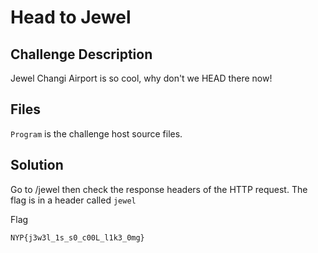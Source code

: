 # Head to Jewel
## Challenge Description
Jewel Changi Airport is so cool, why don't we HEAD there now!

## Files
`Program` is the challenge host source files.

## Solution

Go to /jewel then check the response headers of the HTTP request. The flag is in a header called `jewel`

Flag
```
NYP{j3w3l_1s_s0_c00L_l1k3_0mg}
```